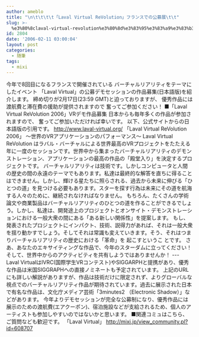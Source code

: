 ```yaml
---
author: ameblo
title: "\n\t\t\t\t「Laval Virtual ReVolution」フランスでの公募展\t\t"
slug: >-
  %e3%80%8claval-virtual-revolution%e3%80%8d%e3%83%95%e3%83%a9%e3%83%b3%e3%82%b9%e3%81%a7%e3%81%ae%e5%85%ac%e5%8b%9f%e5%b1%95
id: 2804
date: '2006-02-11 03:00:04'
layout: post
categories:
  - 随筆
tags:
  - mixi
---
```


今年で8回目になるフランスで開催されている バーチャルリアリティをテーマにしたイベント 「Laval Virtual」の公募デモセッションの作品募集(日本語版)を紹介します。 締め切りが2月17日(23:59 GMT)と迫っておりますが、 優秀作品には渡航費と滞在費の援助が提供されますので 奮ってご参加ください！ ■「Laval Virtual ReVolution 2006」VRデモ作品募集 日本からも毎年多くの作品が参加されますので、 奮ってご参加いただければ幸いです。 以下、公式サイトからの日本語版の引用です。 http://www.laval-virtual.org/ 「Laval Virtual ReVolution 2006」 ～世界のVRアプリケーションのパフォーマンス～ Laval Virtual ReVolution はラバル・バーチャルによる世界最高のVRプロジェクトをたたえる年に一度のセッションです。世界中から集まったバーチャルリアリティのデモンストレーション、アプリケーションの最高の作品の「殿堂入り」を決定するプロジェクトです。 バーチャルリアリティは技術です。しかしコンピュータと人間の歴史の間の永遠のテーマでもあります。私達は最終的な解答を直ちに得ることはできません。しかし、輝ける星たちに照らされる、過去から未来に伸びる「ひとつの道」を見つける必要もあります。スターを探す行為は未来にその道を航海する人々のために、継続されなければなりません。 もちろん、たくさんの学術論文や商業製品はバーチャルリアリティのひとつの道を作ることができるでしょう。しかし、私達は、開発途上のプロジェクトとオンサイト・デモンストレーションにおける一般大衆の間にある「ある新しい関係性」を提案します。 もし、発表されたプロジェクトにインパクト、技術、説得力があれば、それは一般大衆を揺り動かすでしょう。そしてそれは常識も変えていきます。そう、それはつまりバーチャルリアリティの歴史における「革命」を 起こすというこ とです。 さあ、あなたのエキサイティングな作品で、今年のスターダムに立ってください！ そして、世界中からのアクティビティを共有しようではありませんか！ --- Laval VirtualはIVRC(国際学生VRコンテスト)やSIGGARPHと提携があり、優秀な作品は米国SIGGRAPHへの直接ノミネートも予定されています。 上記のURLにも詳しい解説がありますが、作品は技術だけに限定されず、よりグローバルな視点でのバーチャルリアリティ作品が期待されています。過去に展示された日本で有名な作品は、文化庁メディア芸術「3minutes2 （Electronic Shadow）」などがあります。 今年よりデモセッションが完全な公募制になり、優秀作品には展示のための渡航費(エアクーポン)、宿泊施設などが支給されるため、個人のアーティストも参加しやすいのではないかと思います。 ■関連コミュはこちら、ご質問なども歓迎です。 「Laval Virtual」 http://mixi.jp/view_community.pl?id=608707